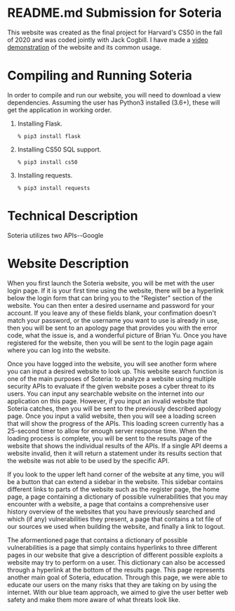 # README.md Submission for Soteria
This website was created as the final project for Harvard's CS50 in the fall of 2020 and was coded jointly with Jack Cogbill. I have made a [video demonstration](https://www.youtube.com/watch?v=86tvRU0rpKo) of the website and its common usage. 



# Compiling and Running Soteria

In order to compile and run our website, you will need to download a view dependencies. Assuming the user has Python3 installed (3.6+), these will get the application in working order. 

1. Installing Flask.
    ```
    % pip3 install flask
    ```
    
2. Installing CS50 SQL support.
    ```
    % pip3 install cs50
    ```
    
3. Installing requests.
    ```
    % pip3 install requests
    ```


# Technical Description

Soteria utilizes two APIs--Google 


# Website Description

When you first launch the Soteria website, you will be met with the user login page. If it is your first time using the website, there will
be a hyperlink below the login form that can bring you to the "Register" section of the website. You can then enter a desired username
and password for your account. If you leave any of these fields blank, your confimation doesn't match your password, or the username
you want to use is already in use, then you will be sent to an apology page that provides you with the error code, what the issue is, and a
wonderful picture of Brian Yu. Once you have registered for the website, then you will be sent to the login page again where you can log
into the website.

Once you have logged into the website, you will see another form where you can input a desired website to look up. This website search
function is one of the main purposes of Soteria: to analyze a website using multiple security APIs to evaluate if the given website poses
a cyber threat to its users. You can input any searchable website on the internet into our application on this page. However, if you input
an invalid website that Soteria catches, then you will be sent to the previously described apology page. Once you input a valid website,
then you will see a loading screen that will show the progress of the APIs. This loading screen currently has a 25-second timer to allow
for enough server response time. When the loading process is complete, you will be sent to the results page of the website that shows the
individual results of the APIs. If a single API deems a website invalid, then it will return a statement under its results section that
the website was not able to be used by the specific API.

If you look to the upper left hand corner of the website at any time, you will be a button that can extend a sidebar in the website.
This sidebar contains different links to parts of the website such as the register page, the home page, a page containing a
dictionary of possible vulnerabilities that you may encounter with a website, a page that contains a comprehensive user history overview
of the websites that you have previously searched and which (if any) vulnerabilities they present, a page that contains a txt file of our
sources we used when building the website, and finally a link to logout.

The aformentioned page that contains a dictionary of possible vulnerabilities is a page that simply contains hyperlinks to three different
pages in our website that give a description of different possible exploits a website may try to perform on a user. This dictionary can
also be accessed through a hyperlink at the bottom of the results page. This page represents another main goal of Soteria, education.
Through this page, we were able to educate our users on the many risks that they are taking on by using the internet. With our blue team
approach, we aimed to give the user better web safety and make them more aware of what threats look like.


